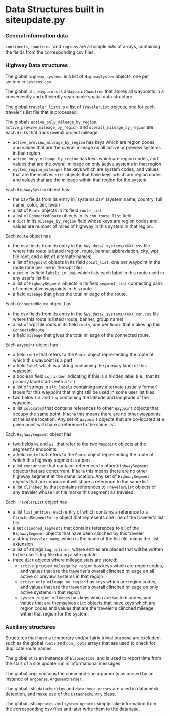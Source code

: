 # Data Structures built in siteupdate.py

### General information data
`continents`, `countries`, and `regions` are all simple lists of arrays, containing the fields from the corresponding csv files.

### Highway Data structures

The global `highway_systems` is a list of `HighwaySystem` objects, one per system in `systems.csv`.

The global `all_waypoints` is a `WaypointQuadtree` that stores all waypoints in a conveniently and efficiently searchable spatial data structure.

The global `traveler_lists` is a list of `TravelerList` objects, one for each traveler's list file that is processed.

The globals `active_only_mileage_by_region`, `active_preview_mileage_by_region`, and `overall_mileage_by_region` are each `dict`s that track overall project mileage.
* `active_preview_mileage_by_region` has keys which are region codes, and values that are the overall mileage on all active or preview systems in that region
* `active_only_mileage_by_region` has keys which are region codes, and values that are the overall mileage on only active systems in that region
* `system_region_mileages` has keys which are system codes, and values that are themselves `dict` objects that have keys which are region codes and values that are the mileage within that region for the system.

Each `HighwaySystem` object has 
* the csv fields from its entry in `systems.csv' (system name, country, full name, color, tier, level)
* a list of `Route` objects in its field `route_list`
* a list of `ConnectedRoute` objects in its `con_route_list` field
* a `dict` in its `mileage_by_region` field whose keys are region codes and values are number of miles of highway in this system in that region.

Each `Route` object has
* the csv fields from its entry in the `hwy_data/_systems/XXXX.csv` file where this route is listed (region, route, banner, abbreviation, city, wpt file root, and a list of alternate names)
* a list of `Waypoint` objects in its field `point_list`, one per waypoint in the route (one per line in the wpt file)
* a `set` in its field `labels_in_use`, which lists each label in this route used in any user's list file
* a list of `HighwaySegment` objects in its field `segment_list` connecting pairs of consecutive waypoints in this route
* a field `mileage` that gives the total mileage of the route.

Each `ConnectedRoute` object has
* the csv fields from its entry in the `hwy_data/_systems/XXXX_con.csv` file where this route is listed (route, banner, group name)
* a list of wpt file roots in its field `roots`, one per `Route` that makes up this `ConnectedRoute`
* a field `mileage` that gives the total mileage of the connected route.

Each `Waypoint` object has
* a field `route` that refers to the `Route` object representing the route of which this waypoint is a part
* a field `label` which is a string containing the primary label of this waypoint
* a boolean field `is_hidden` indicating if this is a hidden label (i.e., that its primary label starts with a '+')
* a list of strings in `alt_labels` containing any alternate (usually former) labels for this waypoint that might still be used in some user list files
* two fields `lat` and `lng` containing the latitude and longitude of the waypoint
* a list `colocated` that contains references to other `Waypoint` objects that occupy the same point.  If `None` this means there are no other waypoints at the same location.  Any set of `Waypoint` objects that are co-located at a given point will share a reference to the same list.

Each `HighwaySegment` object has
* two fields `w1` and `w2`, that refer to the two `Waypoint` objects at the segment's endpoints
* a field `route` that refers to the `Route` object representing the route of which this highway segment is a part
* a list `concurrent` that contains references to other `HighwaySegment` objects that are concurrent.  If `None` this means there are no other highway segment at the same location.  Any set of `HighwaySegment` objects that are concurrent will share a reference to the same list.
* a list `clinched_by` that contains references to `TravelerList` objects of any traveler whose list file marks this segment as traveled.

Each `TravelerList` object has
* a list `list_entries`, each entry of which contains a reference to a `ClinchedSegmentEntry` object that represents one line of the traveler's list file
* a set `clinched_segments` that contains references to all of the `HighwaySegment` objects that have been clinched by this traveler
* a string `traveler_name`, which is the name of the list file, minus the .list extension
* a list of strings `log_entries`, where entries are placed that will be written to the user's log file during a site update
* three `dict` objects where mileage stats are stored:
  * `active_preview_mileage_by_region` has keys which are region codes, and values that are the traverler's overall clinched mileage on all active or preview systems in that region
  * `active_only_mileage_by_region` has keys which are region codes, and values that are the traverler's overall clinched mileage on only active systems in that region
  * `system_region_mileages` has keys which are system codes, and values that are themselves `dict` objects that have keys which are region codes and values that are the traveler's clinched mileage within that region for the system.
  
### Auxiliary structures

Structures that have a temporary and/or fairly trivial purpose are excluded, such as the global `roots` and `con_roots` arrays that are used to check for duplicate route names.

The global `et` is an instance of `ElapsedTime`, and is used to report time from the start of a site update run in informational messages.

The global `args` contains the command-line arguments as parsed by an instance of `argparse.ArgumentParser`.

The global lists `datacheckfps` and `datacheck_errors` are used in datacheck detection, and make use of the `DatacheckEntry` class.

The global lists `updates` and `system_updates` simply take information from the corresponding csv files and later write them to the database.

